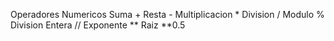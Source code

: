 
Operadores Numericos
Suma                 +
Resta                -
Multiplicacion       *
Division             /
Modulo               %
Division Entera     // 
Exponente           **
Raiz                **0.5